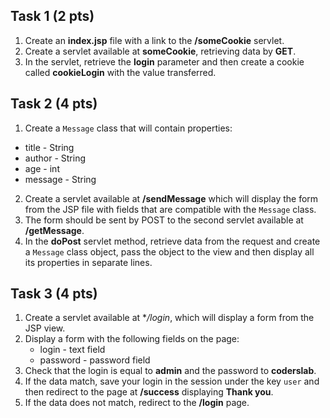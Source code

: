 ## Task 1 (2 pts)

1. Create an **index.jsp** file with a link to the **/someCookie** servlet.
2. Create a servlet available at **someCookie**, retrieving data by **GET**.
3. In the servlet, retrieve the **login** parameter and then create a cookie called **cookieLogin** with the value transferred.


## Task 2 (4 pts)

1. Create a `Message` class that will contain properties:
 - title - String
 - author - String
 - age - int
 - message - String
2. Create a servlet available at **/sendMessage** which will display the form from the JSP file with fields that are compatible with the `Message` class. 
3. The form should be sent by POST to the second servlet available at **/getMessage**. 
4. In the **doPost** servlet method, retrieve data from the request and create a `Message` class object,
  pass the object to the view and then display all its properties in separate lines.


## Task 3 (4 pts)

1. Create a servlet available at **/login*, which will display a form from the JSP view.
2. Display a form with the following fields on the page:
    * login - text field
    * password - password field
3. Check that the login is equal to **admin** and the password to **coderslab**.
5. If the data match, save your login in the session under the key `user` and then redirect to the page at **/success** displaying **Thank you**.
6. If the data does not match, redirect to the **/login** page.
